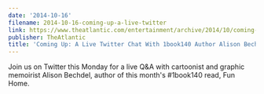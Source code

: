 ```yaml
---
date: '2014-10-16'
filename: 2014-10-16-coming-up-a-live-twitter
link: https://www.theatlantic.com/entertainment/archive/2014/10/coming-up-a-live-twitter-chat-with-1book140-author-alison-bechdel/381535/?utm_source=feed
publisher: TheAtlantic
title: 'Coming Up: A Live Twitter Chat With 1book140 Author Alison Bechdel'
---
```


Join us on Twitter this Monday for a live Q&amp;A with cartoonist and graphic memoirist Alison Bechdel, author of this month's #1book140 read, Fun Home.